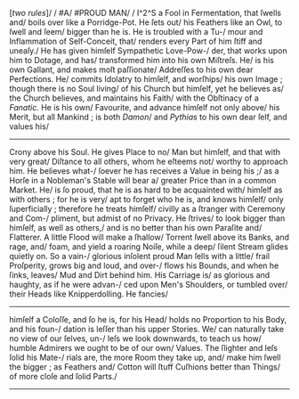 [*two rules*]/
/
#A/
#PROUD MAN/
/
I^2^<span style="font-variant:small-caps;">S</span> a Fool in Fermentation, that ſwells and/
boils over like a Porridge-Pot.  He ſets out/
his Feathers like an Owl, to ſwell and ſeem/
bigger than he is.  He is troubled with a Tu-/
mour and Inflammation of Self-Conceit, that/
renders every Part of him ſtiff and uneaſy./
He has given himſelf Sympathetic Love-Pow-/
der, that works upon him to Dotage, and has/
transformed him into his own Miſtreſs.  He/
is his own Gallant, and makes moſt paſſionate/
Addreſſes to his own dear Perfections.  He/
commits Idolatry to himſelf, and worſhips/
his own Image ; though there is no Soul living/
of his Church but himſelf, yet he believes as/
the Church believes, and maintains his Faith/
with the Obſtinacy of a *Fanatic.* He is his own/
Favourite, and advance himſelf not only above/
his Merit, but all Mankind ; is both *Damon*/
and *Pythias* to his own dear ſelf, and values his/


---


Crony above his Soul.  He gives Place to no/
Man but himſelf, and that with very great/
Diſtance to all others, whom he eſteems not/
worthy to approach him.  He believes what-/
ſoever he has receives a Value in being his ;/
as a Horſe in a Nobleman's Stable will bear a/
greater Price than in a common Market.  He/
is ſo proud, that he is as hard to be acquainted with/
himſelf as with others ; for he is very/
apt to forget who he is, and knows himſelf/
only ſuperficially ; therefore he treats himſelf/
civilly as a ſtranger with Ceremony and Com-/
pliment, but admist of no Privacy.  He ſtrives/
to look bigger than himſelf, as well as others,/
and is no better than his own Paraſite and/
Flatterer.  A little Flood will make a ſhallow/
Torrent ſwell above its Banks, and rage, and/
foam, and yield a roaring Noiſe, while a deep/
ſilent Stream glides quietly on.  So a vain-/
glorious inſolent proud Man ſells with a little/
frail Proſperity, grows big and loud, and over-/
flows his Bounds, and when he ſinks, leaves/
Mud and Dirt behind him.  His Carriage is/
as glorious and haughty, as if he were advan-/
ced upon Men's Shoulders, or tumbled over/
their Heads like Knipperdolling.  He fancies/ 


---


himſelf a Coloſſe, and ſo he is, for his Head/
holds no Proportion to his Body, and his foun-/
dation is leſſer than his upper Stories.  We/
can naturally take no view of our ſelves, un-/
leſs we look downwards, to teach us how/
humble Admirers we ought to be of our own/
Values.  The ſlighter and leſs ſolid his Mate-/
rials are, the more Room they take up, and/
make him ſwell the bigger ; as Feathers and/
Cotton will ſtuff Cuſhions better than Things/
of more cloſe and ſolid Parts./


---


